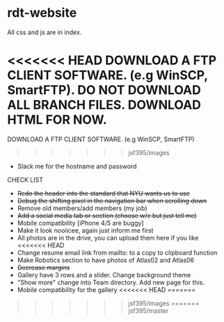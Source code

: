 # rdt-website
All css and js are in index.

<<<<<<< HEAD
DOWNLOAD A FTP CLIENT SOFTWARE. (e.g WinSCP, SmartFTP).
DO NOT DOWNLOAD ALL BRANCH FILES. DOWNLOAD HTML FOR NOW.
=======
DOWNLOAD A FTP CLIENT SOFTWARE. (e.g WinSCP, SmartFTP)
>>>>>>> jsf395/images
- Slack me for the hostname and password

CHECK LIST

- ~~Redo the header into the standard that NYU wants us to use~~
- ~~Debug the shifting pixel in the navigation bar when scrolling down~~ 
- Remove old members/add members (my job)
- ~~Add a social media tab or section (choose w/e but just tell me)~~
- Mobile compatibility [iPhone 4/5 are buggy]
- Make it look nooiicee, again just inform me first
- All photos are in the drive, you can upload them here if you like
<<<<<<< HEAD
- Change resume email link from mailto: to a copy to clipboard function
- Make Robotics section to have photos of Atlas02 and Atlas06
- ~~Decrease margins~~
- Gallery have 3 rows and a slider. Change background theme
- "Show more" change into Team directory. Add new page for this.
- Mobile compatibility for the gallery
<<<<<<< HEAD
=======
>>>>>>> jsf395/images
=======
>>>>>>> jsf395/master
